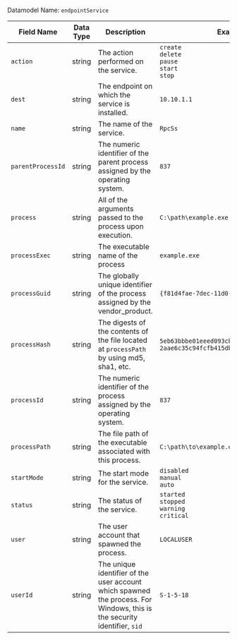 <br />
<span class="fw-bold">Datamodel Name: </span><code>endpointService</code>
<br />
<table class="table table-striped w-75">
  <thead>
    <tr>
      <th scope="col">Field Name</th>
      <th scope="col">Data Type</th>
      <th scope="col">Description</th>
      <th scope="col">Example</th>
    </tr>
  </thead>
  <tbody>
    <tr>
      <td><code>action</code></td>
      <td>string</td>
      <td>The action performed on the service.</td>
      <td><code>create<br/>delete<br/>pause<br/>start<br/>stop</code></td>
    </tr>
    <tr>
      <td><code>dest</code></td>
      <td>string</td>
      <td>The endpoint on which the service is installed.</td>
      <td><code>10.10.1.1</code></td>
    </tr>
    <tr>
      <td><code>name</code></td>
      <td>string</td>
      <td>The name of the service.</td>
      <td><code>RpcSs</code></td>
    </tr>
    <tr>
      <td><code>parentProcessId</code></td>
      <td>string</td>
      <td>The numeric identifier of the parent process assigned by the operating system.</td>
      <td><code>837</code></td>
    </tr>
    <tr>
      <td><code>process</code></td>
      <td>string</td>
      <td>All of the arguments passed to the process upon execution.</td>
      <td><code>C:\path\example.exe /flag1</code></td>
    </tr>
    <tr>
      <td><code>processExec</code></td>
      <td>string</td>
      <td>The executable name of the process</td>
      <td><code>example.exe</code></td>
    </tr>
    <tr>
      <td><code>processGuid</code></td>
      <td>string</td>
      <td>The globally unique identifier of the process assigned by the vendor_product.</td>
      <td><code>{f81d4fae-7dec-11d0-a765-00a0c91e6bf6}</code></td>
    </tr>
    <tr>
      <td><code>processHash</code></td>
      <td>string</td>
      <td>The digests of the contents of the file located at <code>processPath</code> by using md5, sha1, etc.</td>
      <td><code>5eb63bbbe01eeed093cb22bb8f5acdc3<br/>2aae6c35c94fcfb415dbe95f408b9ce91ee846ed</code></td>
    </tr>
    <tr>
      <td><code>processId</code></td>
      <td>string</td>
      <td>The numeric identifier of the process assigned by the operating system.</td>
      <td><code>837</code></td>
    </tr>
    <tr>
      <td><code>processPath</code></td>
      <td>string</td>
      <td>The file path of the executable associated with this process.</td>
      <td><code>C:\path\to\example.exe</code></td>
    </tr>
    <tr>
      <td><code>startMode</code></td>
      <td>string</td>
      <td>The start mode for the service.</td>
      <td><code>disabled<br/>manual<br/>auto</code></td>
    </tr>
    <tr>
      <td><code>status</code></td>
      <td>string</td>
      <td>The status of the service.</td>
      <td><code>started<br/>stopped<br/>warning<br/>critical</code></td>
    </tr>
    <tr>
      <td><code>user</code></td>
      <td>string</td>
      <td>The user account that spawned the process.</td>
      <td><code>LOCALUSER</code></td>
    </tr>
    <tr>
      <td><code>userId</code></td>
      <td>string</td>
      <td>The unique identifier of the user account which spawned the process. For Windows, this is the security identifier, <code>sid</code></td>
      <td><code>S-1-5-18</code></td>
    </tr>
  </tbody>
</table>